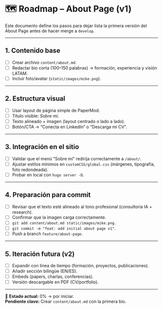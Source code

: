 # 🗺️ Roadmap – About Page (v1)

Este documento define los pasos para dejar lista la primera versión del About Page antes de hacer merge a `develop`.

---

## 1. Contenido base
- [ ] Crear archivo `content/about.md`.  
- [ ] Redactar bio corta (100–150 palabras) → formación, experiencia y visión LATAM.  
- [ ] Incluir foto/avatar (`static/images/mike.png`).  

---

## 2. Estructura visual
- [ ] Usar layout de página simple de PaperMod.  
- [ ] Título visible: *Sobre mí*.  
- [ ] Texto alineado + imagen (layout centrado o lado a lado).  
- [ ] Botón/CTA → “Conecta en LinkedIn” o “Descarga mi CV”.  

---

## 3. Integración en el sitio
- [ ] Validar que el menú “Sobre mí” redirija correctamente a `/about/`.  
- [ ] Ajustar estilos mínimos en `customCSS/global.css` (márgenes, tipografía, foto redondeada).  
- [ ] Probar en local con `hugo server -D`.  

---

## 4. Preparación para commit
- [ ] Revisar que el texto esté alineado al tono profesional (consultoría IA + research).  
- [ ] Confirmar que la imagen carga correctamente.  
- [ ] `git add content/about.md static/images/mike.png`.  
- [ ] `git commit -m "feat: add initial about page v1"`.  
- [ ] Push a branch `feature/about-page`.  

---

## 5. Iteración futura (v2)
- [ ] Expandir con línea de tiempo (formación, proyectos, publicaciones).  
- [ ] Añadir sección bilingüe (EN/ES).  
- [ ] Embeds (papers, charlas, conferencias).  
- [ ] Versión descargable en PDF (CV/portfolio).  

---

📌 **Estado actual:** 0% → por iniciar.  
**Pendiente clave:** Crear `content/about.md` con la primera bio.  

